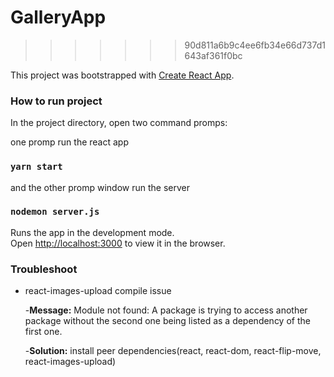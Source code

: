 # GalleryApp
>>>>>>> 90d811a6b9c4ee6fb34e66d737d1643af361f0bc

This project was bootstrapped with [Create React App](https://github.com/facebook/create-react-app).

### How to run project
In the project directory, open two command promps:

one promp run the react app
### `yarn start`
and the other promp window run the server
### `nodemon server.js`

Runs the app in the development mode.<br />
Open [http://localhost:3000](http://localhost:3000) to view it in the browser.


### Troubleshoot
- react-images-upload compile issue

  -**Message:** Module not found: A package is trying to access another package without the second one being listed as a dependency of the first one.
  
  -**Solution:** install peer dependencies(react, react-dom, react-flip-move, react-images-upload)

